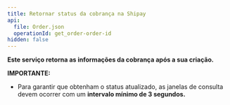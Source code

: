```yaml
---
title: Retornar status da cobrança na Shipay
api:
  file: Order.json
  operationId: get_order-order-id
hidden: false
---
```

**Este serviço retorna as informações da cobrança após a sua criação.**

**IMPORTANTE:**

* Para garantir que obtenham o status atualizado, as janelas de consulta devem ocorrer com um **intervalo mínimo de 3 segundos.**